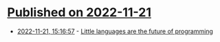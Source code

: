 # [Published on 2022-11-21](index.md)

* [2022-11-21, 15:16:57](https://news.ycombinator.com/item?id=33693472) - [Little languages are the future of programming](https://chreke.com/little-languages.html)
